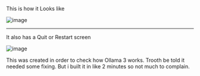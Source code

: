 This is how it Looks like

![image](https://github.com/Anastasios3/ollama3SnakeGameSimple/assets/117446378/3f58780e-682c-4057-9cc0-7aa8530a9290)

---------------------------------------------------------------------------------------------------------------------

It also has a Quit or Restart screen

![image](https://github.com/Anastasios3/ollama3SnakeGameSimple/assets/117446378/80a1955b-6495-4fbe-a631-d1d796f06017)


This was created in order to check how Ollama 3 works. 
Trooth be told it needed some fixing. But i built it in like 2 minutes so not much to complain.

